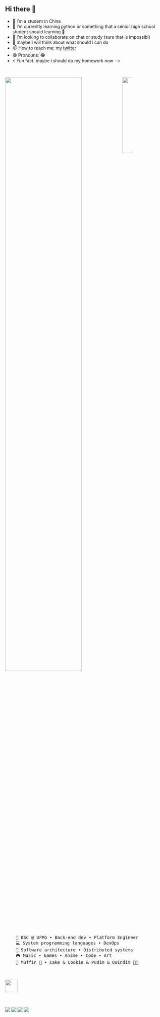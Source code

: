 ## Hi there 👋


- 🔭 I’m a student in China 
- 🌱 I’m currently learning python or something that a senior high school student should learning 🤔
- 👯 I’m looking to collaborate on chat or study (sure that is impossibl)
- 🤔 maybe i will think about what should i can do  
- 📫 How to reach me: my [twitter](https://x.com/isxiluor) 
- 😄 Pronouns: 😂 
- ⚡ Fun fact: maybe i should do my homework now 
-->
  #
  <div align="center">
<img src="https://i.ibb.co/t2tQFj3/279670412-5e0ce0fb-c544-4f8c-a307-5849165746d0.jpg" width="25%" align="right" />
<img src="https://readme-typing-svg.demolab.com?font=Inconsolata&weight=500&size=50&duration=4000&pause=300&color=A7A459&center=true&vCenter=true&multiline=true&repeat=false&random=false&width=1300&height=140&lines=Hello+hello;I'm+xiluor%2C+a+tech+goblin+and+magical+boy+wannabe+%E2%9C%A9" width="70%" />
<br><br>
<pre>
    💼 BSC @ UFMG • Back-end dev • Platform Engineer
    💻 System programming languages • DevOps 
    📖 Software architecture • Distributed systems
    🎮 Music • Games • Anime • Code • Art
    🐾 Muffin 🐰 • Cake & Cookie & Pudim & Quindim 🐤🐥
</pre>
<br><br>
<img src="https://raw.githubusercontent.com/innng/innng/master/assets/kyubey.gif" height="40" />
<br><br><br>
    
[![](https://img.shields.io/badge/twitter-0a66c2)](https://x.com/isxiluor)
[![](https://img.shields.io/badge/facebook-6364ff)](https://m.facebook.com/xiluo0808/)
[![](https://img.shields.io/badge/telegram-ff66ab)](https://t.me/+aTnpjihCVlw1MmUx)
[![](https://img.shields.io/badge/instagram-69899c)](https://www.instagram.com/xiluo0808/)
</div>  
